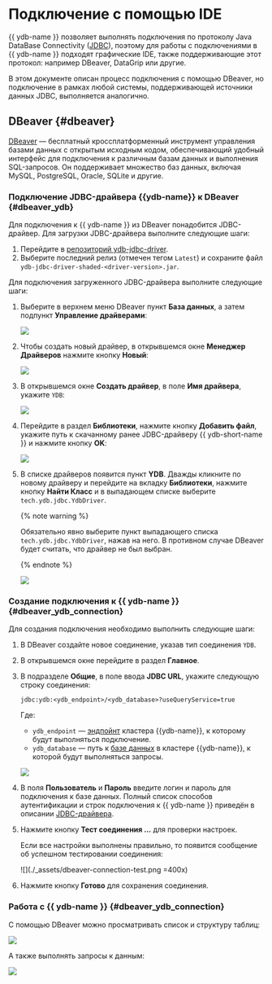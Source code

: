 # Подключение с помощью IDE

{{ ydb-name }} позволяет выполнять подключения по протоколу Java DataBase Connectivity ([JDBC](https://ru.wikipedia.org/wiki/Java_Database_Connectivity)), поэтому для работы с подключениями в {{ ydb-name }} подходят графические IDE, также поддерживающие этот протокол: например DBeaver, DataGrip или другие.

В этом документе описан процесс подключения с помощью DBeaver, но подключение в рамках любой системы, поддерживающей источники данных JDBC, выполняется аналогично.

## DBeaver {#dbeaver}

[DBeaver](https://dbeaver.com) — бесплатный кроссплатформенный инструмент управления базами данных с открытым исходным кодом, обеспечивающий удобный интерфейс для подключения к различным базам данных и выполнения SQL-запросов. Он поддерживает множество баз данных, включая MySQL, PostgreSQL, Oracle, SQLite и другие.

### Подключение JDBC-драйвера {{ydb-name}} к DBeaver {#dbeaver_ydb}

Для подключения к {{ ydb-name }} из DBeaver понадобится JDBC-драйвер. Для загрузки JDBC-драйвера выполните следующие шаги:
1. Перейдите в [репозиторий ydb-jdbc-driver](https://github.com/ydb-platform/ydb-jdbc-driver/releases).
1. Выберите последний релиз (отмечен тегом `Latest`) и сохраните файл `ydb-jdbc-driver-shaded-<driver-version>.jar`.

Для подключения загруженного JDBC-драйвера выполните следующие шаги:
1. Выберите в верхнем меню DBeaver пункт **База данных**, а затем подпункт **Управление драйверами**:

    ![](./_assets/dbeaver-driver-management_ru.png)

1. Чтобы создать новый драйвер, в открывшемся окне **Менеджер Драйверов** нажмите кнопку **Новый**:

    ![](./_assets/dbeaver-driver-create-new-driver_ru.png)

1. В открывшемся окне **Создать драйвер**, в поле **Имя драйвера**, укажите `YDB`:

    ![](./_assets/dbeaver-driver-create-new-driver-set-name_ru.png)

1. Перейдите в раздел **Библиотеки**, нажмите кнопку **Добавить файл**, укажите путь к скачанному ранее JDBC-драйверу {{ ydb-short-name }} и нажмите кнопку **OK**:

    ![](./_assets/dbeaver-driver-management-driver_ru.png)


1. В списке драйверов появится пункт **YDB**. Дважды кликните по новому драйверу и перейдите на вкладку **Библиотеки**, нажмите кнопку **Найти Класс** и в выпадающем списке выберите `tech.ydb.jdbc.YdbDriver`.

    {% note warning %}

    Обязательно явно выберите пункт выпадающего списка `tech.ydb.jdbc.YdbDriver`, нажав на него. В противном случае DBeaver будет считать, что драйвер не был выбран.

    {% endnote %}

    ![](./_assets/dbeaver-driver-management-driver_set.png)

### Создание подключения к {{ ydb-name }} {#dbeaver_ydb_connection}

Для создания подключения необходимо выполнить следующие шаги:

1. В DBeaver создайте новое соединение, указав тип соединения `YDB`.
1. В открывшемся окне перейдите в раздел **Главное**.
1. В подразделе **Общие**, в поле ввода **JDBC URL**, укажите следующую строку соединения:

    ```
    jdbc:ydb:<ydb_endpoint>/<ydb_database>?useQueryService=true
    ```

    Где:
    - `ydb_endpoint` — [эндпойнт](../../concepts/connect.md#endpoint) кластера {{ydb-name}}, к которому будут выполняться подключение.
    - `ydb_database` — путь к [базе данных](../../concepts/glossary.md#database) в кластере {{ydb-name}}, к которой будут выполняться запросы.

    ![](./_assets/dbeaver-ydb-connection.png)

1. В поля **Пользователь** и **Пароль** введите логин и пароль для подключения к базе данных. Полный список способов аутентификации и строк подключения к {{ ydb-name }} приведён в описании [JDBC-драйвера](https://github.com/ydb-platform/ydb-jdbc-driver).
1. Нажмите кнопку **Тест соединения ...** для проверки настроек.

    Если все настройки выполнены правильно, то появится сообщение об успешном тестировании соединения:

    ![](./_assets/dbeaver-connection-test.png =400x)

1. Нажмите кнопку **Готово** для сохранения соединения.

### Работа с {{ ydb-name }} {#dbeaver_ydb_connection}

С помощью DBeaver можно просматривать список и структуру таблиц:

![](./_assets/dbeaver-table-structure.png)

А также выполнять запросы к данным:

![](./_assets/dbeaver-query.png)
